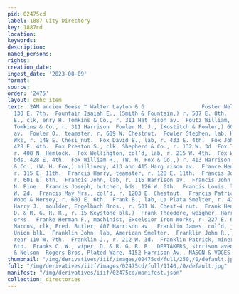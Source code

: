 ```yaml
---
pid: 02475cd
label: 1887 City Directory
key: 1887cd
location: 
keywords: 
description: 
named_persons: 
rights: 
creation_date: 
ingest_date: '2023-08-09'
format: 
source: 
order: '2475'
layout: cmhc_item
text: '2AM ancien Geese ™ Walter Layton & G                  Foster Nellie Miss, r.
  130 E. 7th.  Fountain Isaiah E., (Smith & Fountain,) r. 507 E. 8th.  Foutz John
  E., clk, enry H. Tomkins & Co., r. 311 Hat rison av.  Foutz William, clk, H. H.
  Tomkins & Co., r. 311 Harrison  Fowler M. J., (Kostitch & Fowler,) 601 Harrison
  av.  Fowler O., teamster, r. 609 W. Chestnut.  Fowler Stephen, lab, Harrison Red.
  Wks, r. 148 E. Chesi nut.  Fox David B., lab, r. 433 E. 4th.  Fox John, miner, bds.
  428 E. 4th.  Fox Preston S., clk, Shepherd & Co., r. 132 W. 3d  Fox Thomas, miner,
  r. 408 N. Hemlock.  Fox Wellington, col’d, lab, r. 215 W. 4th.  Fox William, carpenter,
  bds. 428 E. 4th.  Fox William H., (W. H. Fox & Co.,) r. 413 Harrison av.  Fox W.H.
  & Co., (W. H. Fox,) millinery, 413 and 415 Harg rison av.  France Henry H., teamster,
  r. 115 E. 11th.  Francis Harry, teamster, r. 128 E. 11th.  Francis John, engineer,
  r. 601 E. 6th.  Francis John, lab, r. 116 Harrison av.  Francis John F., r. 2144
  N. Pine.  Francis Joseph, butcher, bds. 126 W. 6th.  Francis Louis, lab, r. 122
  W. 2d.  Francis May Mrs., col’d, r. 1203 E. Chestnut.  Francis Patrick J., wks,
  Wood & Hersey, r. 601 E. 6th.  Frank B., lab, La Plata Smelter, r. 428 W. 3d.  Frank
  Harry J., moulder, Engelbach Bros., r. 501 W. Chest-4 nut.  Frank Henry L., clk,
  D. & R. G. R. R., r. 15 Keystone blk.)  Frank Theodore, weigher, Harrison Red. W
  orks.  Franke Herman F., machinist, Excelsior Iron Works, r. 227 E. 6th.  Frankle
  Marcus, clk, Fred. Butler, 407 Harrison av.  Franklin James, col’d, janitor, 27
  Union blk.  Franklin John, lab, American Smelter.  Franklin John R., pumpman, r.
  rear 110 W. 7th.  Franklin J., r. 212 W. 3d.  Franklin Patrick, miner, r. 627 E.
  6th.  Franks C. W., wiper, D. & R. G. R. R.  DERTAKERS, strrison avenue, Walley
  & Nelson  Rogers Bros, Plated Ware, 4152 Harrison Av,, NASON & VOGES  = = '
thumbnail: "/img/derivatives/iiif/images/02475cd/full/250,/0/default.jpg"
full: "/img/derivatives/iiif/images/02475cd/full/1140,/0/default.jpg"
manifest: "/img/derivatives/iiif/02475cd/manifest.json"
collection: directories
---
```

